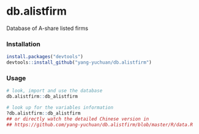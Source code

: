 # db.alistfirm

Database of A-share listed firms

### Installation

```r
install.packages("devtools")
devtools::install_github("yang-yuchuan/db.alistfirm")
```

### Usage

```r
# look, import and use the database
db.alistfirm::db_alistfirm

# look up for the variables information
?db.alistfirm::db_alistfirm
## or directly watch the detailed Chinese version in 
## https://github.com/yang-yuchuan/db.alistfirm/blob/master/R/data.R
```

